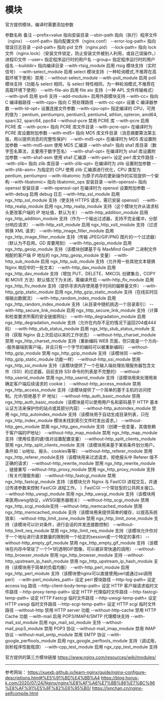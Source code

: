 # 模块
官方提供模块，编译时需要添加参数

参数名称	备注
--prefix=value	指向安装目录
--sbin-path	指向（执行）程序文件（nginx）
--conf-path=	指向配置文件（nginx.conf）
--error-log-path=	指向错误日志目录
--pid-path=	指向 pid 文件（nginx.pid）
--lock-path=	指向 lock 文件（nginx.lock）（安装文件锁定，防止安装文件被别人利用，或自己误操作。）进程ID文件
--user=	指定程序运行时的用户名
--group=	指定程序运行时的用户组名
--builddir=	指向编译目录
--with-rtsig_module	启用 rtsig 模块支持（实时信号）
--with-select_module	启用 select 模块支持（一种轮询模式,不推荐在高载环境下使用）禁用：--without-select_module
--with-poll_module	启用 poll 模块支持（功能与 select 相同，与 select 特性相同，为一种轮询模式,不推荐在高载环境下使用）
--with-file-aio	启用 file aio 支持（一种 APL 文件传输格式）
--with-ipv6	启用 ipv6 支持
--add-module=	启用外部模块支持
--with-cc=	指向 C 编译器路径
--with-cpp=	指向 C 预处理路径
--with-cc-opt=	设置 C 编译器参数
--with-ld-opt=	设置连接文件参数
--with-cpu-opt=	指定编译的 CPU，可用的值为：pentium, pentiumpro, pentium3, pentium4, athlon, opteron, amd64, sparc32, sparc64, ppc64
--without-pcre	禁用 PCRE 库
--with-pcre	启用 PCRE 库
--with-pcre=	指向 PCRE 库文件目录
--with-pcre-opt=	在编译时为 PCRE 库设置附加参数
--with-md5=	指向 MD5 库文件目录（消息摘要算法第五版，用以提供消息的完整性保护）
--with-md5-opt=	在编译时为 MD5 库设置附加参数
--with-md5-asm	使用 MD5 汇编源
--with-sha1=	指向 sha1 库目录（数字签名算法，主要用于数字签名）
--with-sha1-opt=	在编译时为 sha1 库设置附加参数
--with-sha1-asm	使用 sha1 汇编源
--with-perl=	设定 perl 库文件路径
--with-zlib=	指向 zlib 库目录
--with-zlib-opt=	在编译时为 zlib 设置附加参数
--with-zlib-asm=	为指定的 CPU 使用 zlib 汇编源进行优化，CPU 类型为 pentium, pentiumpro
--with-libatomic	为原子内存的更新操作的实现提供一个架构
--with-libatomic=	指向 libatomic_ops 安装目录
--with-openssl=	指向 openssl 安装目录
--with-openssl-opt	在编译时为 openssl 设置附加参数
--with-debug	启用 debug 日志
--with-http_ssl_module	启用 ngx_http_ssl_module 支持（使支持 HTTPS 请求，需已安装 openssl）
--with-http_realip_module	启用 ngx_http_realip_module 支持（这个模块允许从请求标头更改客户端的 IP 地址值，默认为关）
--with-http_addition_module	启用 ngx_http_addition_module 支持（作为一个输出过滤器，支持不完全缓冲，分部分响应请求）
--with-http_xslt_module	启用 ngx_http_xslt_module 支持（过滤转换 XML 请求）
--with-http_image_filter_module	启用 ngx_http_image_filter_module 支持（传输 JPEG/GIF/PNG 图片的一个过滤器）（默认为不启用。GD 库要用到）
--with-http_geoip_module	启用 ngx_http_geoip_module 支持（该模块创建基于与 MaxMind GeoIP 二进制文件相配的客户端 IP 地址的 ngx_http_geoip_module 变量）
--with-http_sub_module	启用 ngx_http_sub_module 支持（允许用一些其他文本替换 Nginx 响应中的一些文本）
--with-http_dav_module	启用 ngx_http_dav_module 支持（增加 PUT、DELETE、MKCOL 创建集合，COPY 和 MOVE 方法）默认情况下为关闭，需编译开启
--with-http_flv_module	启用 ngx_http_flv_module 支持（提供寻求内存使用基于时间的偏移量文件）
--with-http_gzip_static_module	启用 ngx_http_gzip_static_module 支持（在线实时压缩输出数据流）
--with-http_random_index_module	启用 ngx_http_random_index_module 支持（从目录中随机挑选一个目录索引）
--with-http_secure_link_module	启用 ngx_http_secure_link_module 支持（计算和检查要求所需的安全链接网址）
--with-http_degradation_module	启用 ngx_http_degradation_module 支持（允许在内存不足的情况下返回204或444码）
--with-http_stub_status_module	启用 ngx_http_stub_status_module 支持（获取 Nginx 自上次启动以来的工作状态）
--without-http_charset_module	禁用 ngx_http_charset_module 支持（重新编码 WEB 页面，但只能是一个方向--服务器端到客户端，并且只有一个字节的编码可以被重新编码）
--without-http_gzip_module	禁用 ngx_http_gzip_module 支持（该模块同 --with-http_gzip_static_module 功能一样）
--without-http_ssi_module	禁用 ngx_http_ssi_module 支持（该模块提供了一个在输入端处理处理服务器包含文件（SSI）的过滤器，目前支持 SSI 命令的列表是不完整的）
--without-http_userid_module	禁用 ngx_http_userid_module 支持（该模块用来处理用来确定客户端后续请求的 cookie ）
--without-http_access_module	禁用 ngx_http_access_module 支持（该模块提供了一个简单的基于主机的访问控制。允许/拒绝基于 IP 地址）
--without-http_auth_basic_module	禁用 ngx_http_auth_basic_module（该模块是可以使用用户名和密码基于 HTTP 基本认证方法来保护你的站点或其部分内容）
--without-http_autoindex_module	禁用 ngx_http_autoindex_module 支持（该模块用于自动生成目录列表，只在 ngx_http_index_module 模块未找到索引文件时发出请求。）
--without-http_geo_module	禁用 ngx_http_geo_module 支持（创建一些变量，其值依赖于客户端的IP地址）
--without-http_map_module	禁用 ngx_http_map_module 支持（使用任意的键/值对设置配置变量）
--without-http_split_clients_module	禁用 ngx_http_split_clients_module 支持（该模块用来基于某些条件划分用户。条件如：ip地址、报头、cookies等等）
--without-http_referer_module	禁用 ngx_http_referer_module支持（该模块用来过滤请求，拒绝报头中 Referer 值不正确的请求）
--without-http_rewrite_module	禁用 ngx_http_rewrite_module ，链接重写
--without-http_proxy_module	禁用 ngx_http_proxy_module 支持（有关代理服务器）
--without-http_fastcgi_module	禁用 ngx_http_fastcgi_module 支持（该模块允许 Nginx 与 FastCGI 进程交互，并通过传递参数来控制 FastCGI 进程工作。 ）FastCGI 一个常驻型的公共网关接口。
--without-http_uwsgi_module	禁用 ngx_http_uwsgi_module 支持（该模块用来医用uwsgi协议，uWSGI服务器相关）
--without-http_scgi_module	禁用 ngx_http_scgi_module支持
--without-http_memcached_module	禁用 ngx_http_memcached_module 支持（该模块用来提供简单的缓存，以提高系统效率）
-without-http_limit_zone_module	禁用 ngx_http_limit_zone_module 支持（该模块可以针对条件，进行会话的并发连接数控制）
--without-http_limit_req_module	禁用 ngx_http_limit_req_module 支持（该模块允许你对于一个地址进行请求数量的限制用一个给定的session或一个特定的事件）
--without-http_empty_gif_module	禁用 ngx_http_empty_gif_module 支持（该模块在内存中常驻了一个1*1的透明GIF图像，可以被非常快速的调用）
--without-http_browser_module	禁用 ngx_http_browser_module 支持
--without-http_upstream_ip_hash_module	禁用 ngx_http_upstream_ip_hash_module 支持（该模块用于简单的负载均衡）
--with-http_perl_module	启用 ngx_http_perl_module 支持（该模块使nginx可以直接使用perl或通过ssi调用perl）
--with-perl_modules_path=	设定 perl 模块路径
--http-log-path=	设定 access log 路径
--http-client-body-temp-path=	设定 HTTP 客户端请求临时文件路径
--http-proxy-temp-path=	设定 HTTP 代理临时文件路径
--http-fastcgi-temp-path=	设定 HTTP Fastcgi 临时文件路径
--http-uwsgi-temp-path=	设定 HTTP uwsgi 临时文件路径
--http-scgi-temp-path=	设定 HTTP scgi 临时文件路径
--without-http	禁用 HTTP server 功能
--without-http-cache	禁用 HTTP Cache 功能
--with-mail	启用 POP3/IMAP4/SMTP 代理模块支持
--with-mail_ssl_module	启用 ngx_mail_ssl_module 支持
--without-mail_pop3_module	禁用 POP3 协议
--without-mail_imap_module	禁用 IMAP 协议
--without-mail_smtp_module	禁用 SMTP 协议
--with-google_perftools_module	启用 ngx_google_perftools_module 支持（调试用，剖析程序性能瓶颈）
--with-cpp_test_module	启用 ngx_cpp_test_module 支持

官方提供的第三方模块链接
https://www.nginx.com/resources/wiki/modules/

---
参考网站：
https://xuexb.github.io/learn-nginx/guide/nginx-configure-descriptions.html#%E5%91%BD%E4%BB%A4
https://blog.horus-k.com/2020/07/24/Nginx/nginx%E8%AF%A6%E7%BB%86%E7%BC%96%E8%AF%91%E5%8F%82%E6%95%B0/
https://lxnchan.cn/nginx-selfcompile.html